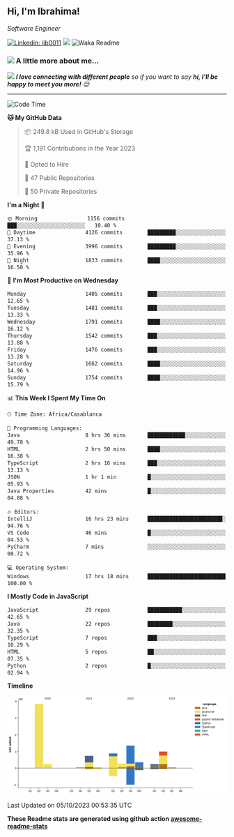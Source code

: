 <h2>Hi, I'm Ibrahima! </h2>
<p><em>Software Engineer 
</em></p>


[![Linkedin: iib0011](https://img.shields.io/badge/-iib0011-blue?style=flat-square&logo=Linkedin&logoColor=white&link=https://www.linkedin.com/in/iib0011/)](https://www.linkedin.com/in/iib0011/)
![](https://visitor-badge.glitch.me/badge?page_id=iib0011)
![Waka Readme](https://github.com/iib0011/iib0011/workflows/Waka%20Readme/badge.svg)


### <img src="https://media.giphy.com/media/VgCDAzcKvsR6OM0uWg/giphy.gif" width="50"> A little more about me...  


<img src="https://media.giphy.com/media/LnQjpWaON8nhr21vNW/giphy.gif" width="60"> <em><b>I love connecting with different people</b> so if you want to say <b>hi, I'll be happy to meet you more!</b> 😊</em>

---
<!--START_SECTION:waka-->
![Code Time](http://img.shields.io/badge/Code%20Time-2%2C588%20hrs%2019%20mins-blue)

**🐱 My GitHub Data** 

> 📦 249.8 kB Used in GitHub's Storage 
 > 
> 🏆 1,191 Contributions in the Year 2023
 > 
> 💼 Opted to Hire
 > 
> 📜 47 Public Repositories 
 > 
> 🔑 50 Private Repositories 
 > 
**I'm a Night 🦉** 

```text
🌞 Morning                1156 commits        ███░░░░░░░░░░░░░░░░░░░░░░   10.40 % 
🌆 Daytime                4126 commits        █████████░░░░░░░░░░░░░░░░   37.13 % 
🌃 Evening                3996 commits        █████████░░░░░░░░░░░░░░░░   35.96 % 
🌙 Night                  1833 commits        ████░░░░░░░░░░░░░░░░░░░░░   16.50 % 
```
📅 **I'm Most Productive on Wednesday** 

```text
Monday                   1405 commits        ███░░░░░░░░░░░░░░░░░░░░░░   12.65 % 
Tuesday                  1481 commits        ███░░░░░░░░░░░░░░░░░░░░░░   13.33 % 
Wednesday                1791 commits        ████░░░░░░░░░░░░░░░░░░░░░   16.12 % 
Thursday                 1542 commits        ███░░░░░░░░░░░░░░░░░░░░░░   13.88 % 
Friday                   1476 commits        ███░░░░░░░░░░░░░░░░░░░░░░   13.28 % 
Saturday                 1662 commits        ████░░░░░░░░░░░░░░░░░░░░░   14.96 % 
Sunday                   1754 commits        ████░░░░░░░░░░░░░░░░░░░░░   15.79 % 
```


📊 **This Week I Spent My Time On** 

```text
🕑︎ Time Zone: Africa/Casablanca

💬 Programming Languages: 
Java                     8 hrs 36 mins       ████████████░░░░░░░░░░░░░   49.78 % 
HTML                     2 hrs 50 mins       ████░░░░░░░░░░░░░░░░░░░░░   16.38 % 
TypeScript               2 hrs 16 mins       ███░░░░░░░░░░░░░░░░░░░░░░   13.13 % 
JSON                     1 hr 1 min          █░░░░░░░░░░░░░░░░░░░░░░░░   05.93 % 
Java Properties          42 mins             █░░░░░░░░░░░░░░░░░░░░░░░░   04.08 % 

🔥 Editors: 
IntelliJ                 16 hrs 23 mins      ████████████████████████░   94.76 % 
VS Code                  46 mins             █░░░░░░░░░░░░░░░░░░░░░░░░   04.53 % 
PyCharm                  7 mins              ░░░░░░░░░░░░░░░░░░░░░░░░░   00.72 % 

💻 Operating System: 
Windows                  17 hrs 18 mins      █████████████████████████   100.00 % 
```

**I Mostly Code in JavaScript** 

```text
JavaScript               29 repos            ███████████░░░░░░░░░░░░░░   42.65 % 
Java                     22 repos            ████████░░░░░░░░░░░░░░░░░   32.35 % 
TypeScript               7 repos             ███░░░░░░░░░░░░░░░░░░░░░░   10.29 % 
HTML                     5 repos             ██░░░░░░░░░░░░░░░░░░░░░░░   07.35 % 
Python                   2 repos             █░░░░░░░░░░░░░░░░░░░░░░░░   02.94 % 
```



**Timeline**

![Lines of Code chart](https://raw.githubusercontent.com/iib0011/iib0011/master/assets/bar_graph.png)


 Last Updated on 05/10/2023 00:53:35 UTC
<!--END_SECTION:waka-->

**These Readme stats are generated using github action [awesome-readme-stats](https://github.com/iib0011/waka-readme-stats)**
